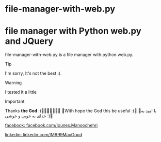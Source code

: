 # file-manager-with-web.py

# file manager with Python web.py and JQuery

file-manager-with-web.py is a file manager with python web.py.

> [!TIP]
> I'm sorry, It's not the best :(.

>[!WARNING]
>I tested it a little

> [!IMPORTANT]  
> Thanks **the God** :)💐😀🌸🌺🌹🌼🌷
> 💐With hope the God this be useful :)💐
> 💐با امید به خدای به خوبی و خوشی :)💐


[facebook: facebook.com/Iounes.Manoochehri](https://facebook.com/Iounes.Manoochehri)

[linkedin: linkedin.com/IM999MaxGood](https://ir.linkedin.com/in/im999maxgood)
